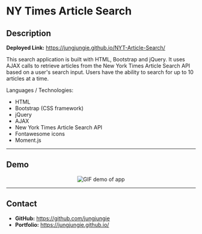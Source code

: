 # NY Times Article Search

## Description

**Deployed Link:** https://jungjungie.github.io/NYT-Article-Search/

This search application is built with HTML, Bootstrap and jQuery. It uses AJAX calls to retrieve articles from the New York Times Article Search API based on a user's search input. Users have the ability to search for up to 10 articles at a time.

Languages / Technologies:
- HTML
- Bootstrap (CSS framework)
- jQuery
- AJAX 
- New York Times Article Search API
- Fontawesome icons
- Moment.js

***
## Demo

<p align="center">
  <img src="images/demo.gif" alt="GIF demo of app" />
</p>

***
## Contact
- **GitHub:**  https://github.com/jungjungie
- **Portfolio:**  https://jungjungie.github.io/